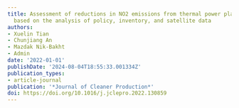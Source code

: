 ```yaml
---
title: Assessment of reductions in NO2 emissions from thermal power plants in Canada
  based on the analysis of policy, inventory, and satellite data
authors:
- Xuelin Tian
- Chunjiang An
- Mazdak Nik-Bakht
- Admin
date: '2022-01-01'
publishDate: '2024-08-04T18:55:33.001334Z'
publication_types:
- article-journal
publication: '*Journal of Cleaner Production*'
doi: https://doi.org/10.1016/j.jclepro.2022.130859
---
```

